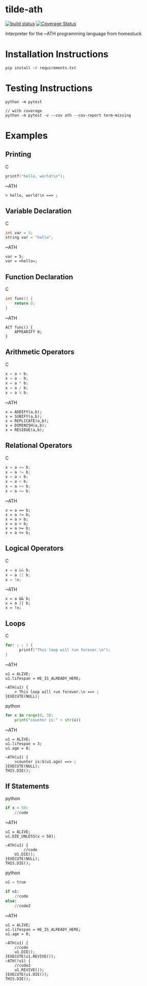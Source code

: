 # tilde-ath 

[![build status](https://api.travis-ci.org/PaulkaToast/tilde-ath.svg?branch=master)](https://travis-ci.org/PaulkaToast/tilde-ath)
[![Coverage Status](https://coveralls.io/repos/github/PaulkaToast/tilde-ath/badge.svg?branch=master)](https://coveralls.io/github/PaulkaToast/tilde-ath?branch=master)


Interpreter for the ~ATH programming language from homestuck 

# Installation Instructions
```
pip install -r requirements.txt
```

# Testing Instructions
```
python -m pytest

// with coverage
python -m pytest -v --cov ath --cov-report term-missing
```

# Examples

## Printing
C
```c
printf("hello, world!\n");
```

~ATH
```
> hello, world!\n ==> ;
```

## Variable Declaration
C
```c
int var = 5;
string var = "hello";
```

~ATH
```
var = 5;
var = >hello=;
```

## Function Declaration
C
```c
int func() {
	return 0;
}
```

~ATH
```
ACT func() {
	APPEARIFY 0;
}
```

## Arithmetic Operators
C
```c
x = a + b;
x = a - b;
x = a * b;
x = a / b;
x = a % b;
```

~ATH
```
x = ADDIFY(a,b);
x = SUBIFY(a,b);
x = REPLICATE(a,b);
x = DIMINISH(a,b);
x = RESIDUE(a,b);
```

## Relational Operators
C
```c
x = a == b;
x = a != b;
x = a > b;
x = a < b;
x = a >= b;
x = a <= b;
```

~ATH
```
x = a == b;
x = a != b;
x = a > b;
x = a < b;
x = a >= b;
x = a <= b;
```
## Logical Operators
C 
```c
x = a && b;
x = a || b;
x = !x; 
```

~ATH
```
x = a && b;
x = a || b;
x = !x;
```

## Loops
C
```c
for( ; ; ) {
      printf("This loop will run forever.\n");
}
```

~ATH
```
u1 = ALIVE;
u1.lifespan = HE_IS_ALREADY_HERE;

~ATH(u1) {
	> This loop will run forever.\n ==> ;
}EXECUTE(NULL);
```

python
```python
for x in range(0, 3):
	print("counter is:" + str(x))
```

~ATH
```
u1 = ALIVE;
u1.lifespan = 3;
u1.age = 0;

~ATH(u1) {
	>counter is:$(u1.age) ==> ;
}EXECUTE(NULL);
THIS.DIE();
```

## If Statements
python
```python
if x < 50:
	//code
```

~ATH
```
u1 = ALIVE;
u1.DIE_UNLESS(x < 50);

~ATH(u1) {
       	//code
	U1.DIE();
}EXECUTE(NULL);
THIS.DIE();
```

python
```python
u1 = true

if u1:
	//code
else:
	//code2
```

~ATH
```
u1 = ALIVE;
u1.lifespan = HE_IS_ALREADY_HERE;
u1.age = 0;

~ATH(u1) {
	//code
	u1.DIE();
}EXECUTE(u1.REVIVE());
~ATH(!u1) {
	//code2
	u1.REVIVE());
}EXECUTE(u1.DIE());
THIS.DIE();
```
